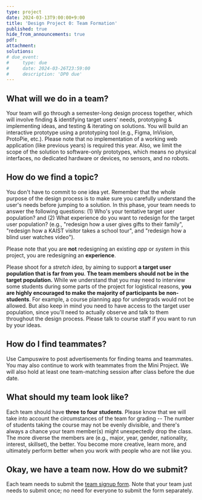 ```yaml
---
type: project
date: 2024-03-13T9:00:00+9:00
title: 'Design Project 0: Team Formation'
published: true
hide_from_announcements: true
pdf:
attachment:
solutions:
# due_event: 
#     type: due
#     date: 2024-03-26T23:59:00
#     description: 'DP0 due'
---
```

## What will we do in a team?
Your team will go through a semester-long design process together, which will involve finding & identifying target users' needs, prototyping & implementing ideas, and testing & iterating on solutions. You will build an interactive prototype using a prototyping tool (e.g., Figma, InVision, ProtoPie, etc.). Please note that no implementation of a working web application (like previous years) is required this year. Also, we limit the scope of the solution to software-only prototypes, which means no physical interfaces, no dedicated hardware or devices, no sensors, and no robots.

## How do we find a topic?
You don't have to commit to one idea yet. Remember that the whole purpose of the design process is to make sure you carefully understand the user's needs before jumping to a solution. In this phase, your team needs to answer the following questions: (1) Who's your tentative target user population? and (2) What experience do you want to redesign for the target user population? (e.g., "redesign how a user gives gifts to their family", "redesign how a KAIST visitor takes a school tour", and "redesign how a blind user watches video").

Please note that you are **not** redesigning an existing *app* or *system* in this project, you are redesigning an **experience**.

Please shoot for a *stretch idea*, by aiming to support **a target user population that is far from you**. **The team members should not be in the target population.** While we understand that you may need to interview some students during some parts of the project for logistical reasons, **you are highly encouraged to make the majority of participants be non-students**. For example, a course planning app for undergrads would not be allowed. But also keep in mind you need to have access to the target user population, since you'll need to actually observe and talk to them throughout the design process. Please talk to course staff if you want to run by your ideas.

## How do I find teammates?
Use Campuswire to post advertisements for finding teams and teammates. You may also continue to work with teammates from the Mini Project. We will also hold at least one team-matching session after class before the due date.

## What should my team look like?
Each team should have **three to four students**. Please know that we will take into account the circumstances of the team for grading -- The number of students taking the course may not be evenly divisible, and there's always a chance your team member(s) might unexpectedly drop the class. The more diverse the members are (e.g., major, year, gender, nationality, interest, skillset), the better. You become more creative, learn more, and ultimately perform better when you work with people who are not like you.

## Okay, we have a team now. How do we submit?
Each team needs to submit the [team signup form](https://docs.google.com/forms/d/e/1FAIpQLSc7ViXcqHbV5BSSMYb2hiQ-tAmYUpjDmAFnPKU9r-HUKjr51g/viewform?usp=dialog). Note that your team just needs to submit once; no need for everyone to submit the form separately.
